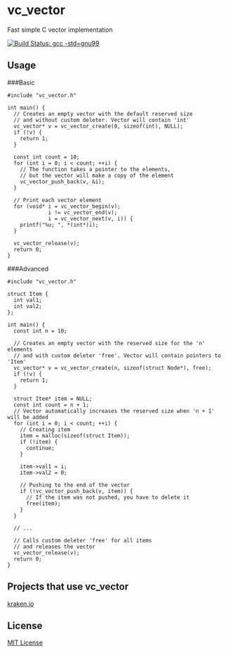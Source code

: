 # vc_vector
Fast simple C vector implementation

[![Build Status: gcc -std=gnu99](https://travis-ci.org/skogorev/vc_vector.svg)](https://travis-ci.org/skogorev/vc_vector)

## Usage

###Basic
```
#include "vc_vector.h"

int main() {
  // Creates an empty vector with the default reserved size
  // and without custom deleter. Vector will contain 'int'
  vc_vector* v = vc_vector_create(0, sizeof(int), NULL);
  if (!v) {
    return 1;
  }
  
  const int count = 10;
  for (int i = 0; i < count; ++i) {
    // The function takes a pointer to the elements,
    // but the vector will make a copy of the element
    vc_vector_push_back(v, &i);
  }
  
  // Print each vector element
  for (void* i = vc_vector_begin(v);
             i != vc_vector_end(v);
             i = vc_vector_next(v, i)) {
    printf("%u; ", *(int*)i);
  }
  
  vc_vector_release(v);
  return 0;
}
```

###Advanced
```
#include "vc_vector.h"

struct Item {
  int val1;
  int val2;
};

int main() {
  const int n = 10;
  
  // Creates an empty vector with the reserved size for the 'n' elements
  // and with custom deleter 'free'. Vector will contain pointers to 'Item'
  vc_vector* v = vc_vector_create(n, sizeof(struct Node*), free);
  if (!v) {
    return 1;
  }
  
  struct Item* item = NULL;
  const int count = n + 1;
  // Vector automatically increases the reserved size when 'n + 1' will be added
  for (int i = 0; i < count; ++i) {
    // Creating item
    item = malloc(sizeof(struct Item));
    if (!item) {
      continue;
    }
    
    item->val1 = i;
    item->val2 = 0;
    
    // Pushing to the end of the vector
    if (!vc_vector_push_back(v, item)) {
      // If the item was not pushed, you have to delete it
      free(item);
    }
  }
  
  // ...

  // Calls custom deleter 'free' for all items 
  // and releases the vector
  vc_vector_release(v);
  return 0;
}
```

## Projects that use vc_vector
[kraken.io](https://kraken.io/)

## License

[MIT License](LICENSE.md)
